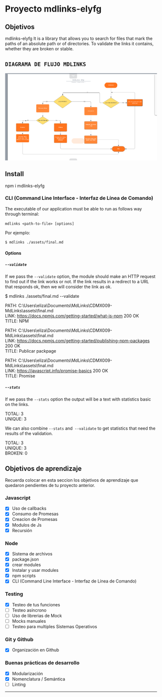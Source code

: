 # Proyecto mdlinks-elyfg

## Objetivos
mdlinks-elyfg  It is a library that allows you to search for files that mark the paths of an absolute path or of directories. To validate the links it contains, whether they are broken or stable.


## `DIAGRAMA DE FLUJO MDLINKS`

<img src ="imReadme/DFlujo.png">

## Install

npm i mdlinks-elyfg

### CLI (Command Line Interface - Interfaz de Línea de Comando)

The executable of our application must be able to run as follows
way through terminal:

`mdlinks <path-to-file> [options]`

Por ejemplo:

```sh
$ mdlinks ./assets/final.md 
```

#### Options

##### `--validate`

If we pass the `--validate` option, the module should make an HTTP request to
find out if the link works or not. If the link results in a redirect to a
URL that responds ok, then we will consider the link as ok.

$ mdlinks ./assets/final.md --validate </br>

PATH:  C:\Users\eliza\Documents\MdLinks\CDMX009-MdLinks\assets\final.md</br>
LINK:  https://docs.npmjs.com/getting-started/what-is-npm  200  OK</br>
TITLE:  NPM </br>

PATH:  C:\Users\eliza\Documents\MdLinks\CDMX009-MdLinks\assets\final.md </br>
LINK:  https://docs.npmjs.com/getting-started/publishing-npm-packages  200  OK </br>
TITLE:  Publicar packpage </br>

PATH:  C:\Users\eliza\Documents\MdLinks\CDMX009-MdLinks\assets\final.md </br>
LINK:  https://javascript.info/promise-basics  200  OK</br>
TITLE:  Promise </br>

##### `--stats`

If we pass the `--stats` option the output will be a text with statistics
basic on the links. </br>

TOTAL:   3 </br>
UNIQUE:   3 </br>

We can also combine `--stats` and` --validate` to get statistics that
need the results of the validation. </br>

TOTAL:   3 </br>
UNIQUE:   3 </br>
BROKEN:   0 </br>

## Objetivos de aprendizaje

Recuerda colocar en esta seccion los objetivos de aprendizaje que quedaron 
pendientes de tu proyecto anterior.

### Javascript
- [x] Uso de callbacks
- [x] Consumo de Promesas
- [x] Creacion de Promesas
- [x] Modulos de Js
- [x] Recursión

### Node
- [x] Sistema de archivos
- [x] package.json
- [x] crear modules
- [x] Instalar y usar modules
- [x] npm scripts
- [x] CLI (Command Line Interface - Interfaz de Línea de Comando)

### Testing
- [x] Testeo de tus funciones
- [ ] Testeo asíncrono
- [ ] Uso de librerias de Mock
- [ ] Mocks manuales
- [ ] Testeo para multiples Sistemas Operativos

### Git y Github
- [x] Organización en Github

### Buenas prácticas de desarrollo
- [x] Modularización
- [x] Nomenclatura / Semántica
- [ ] Linting

***
